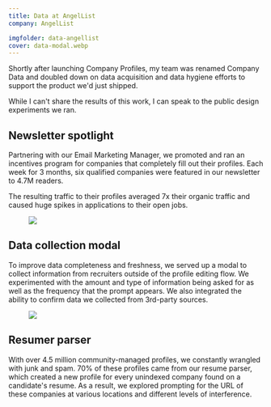```yaml
---
title: Data at AngelList
company: AngelList

imgfolder: data-angellist
cover: data-modal.webp
---
```


Shortly after launching Company Profiles, my team was renamed Company Data and doubled down on data acquisition and data hygiene efforts to support the product we'd just shipped.

While I can't share the results of this work, I can speak to the public design experiments we ran.

## Newsletter spotlight
Partnering with our Email Marketing Manager, we promoted and ran an incentives program for companies that completely fill out their profiles. Each week for 3 months, six qualified companies were featured in our newsletter to 4.7M readers.

The resulting traffic to their profiles averaged 7x their organic traffic and caused huge spikes in applications to their open jobs.

<figure>
  <img src="../assets/img/{{ page.imgfolder }}/newsletter.webp" />
</figure>

## Data collection modal
To improve data completeness and freshness, we served up a modal to collect information from recruiters outside of the profile editing flow. We experimented with the amount and type of information being asked for as well as the frequency that the prompt appears. We also integrated the ability to confirm data we collected from 3rd-party sources.

<figure>
  <img src="../assets/img/{{ page.imgfolder }}/data-modal.webp" />
</figure>

## Resumer parser
With over 4.5 million community-managed profiles, we constantly wrangled with junk and spam. 70% of these profiles came from our resume parser, which created a new profile for every unindexed company found on a candidate's resume. As a result, we explored prompting for the URL of these companies at various locations and different levels of interference.